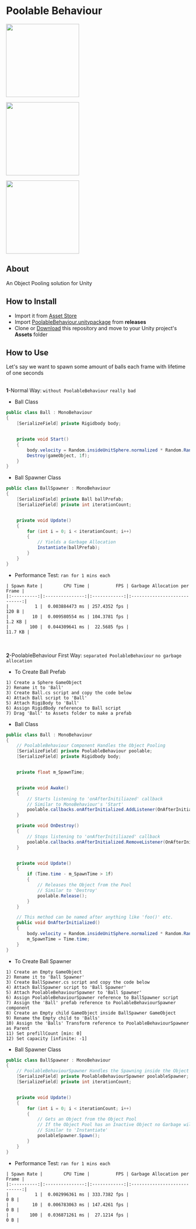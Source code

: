 # Poolable Behaviour

[<img src="https://makaka.org/wp-content/uploads/2022/02/new-unity-asset-store-badge-full.png" width="200" />][assetstore]

[<img src="https://images.squarespace-cdn.com/content/v1/5bbc502865019fe7b132cdc0/1619022573920-HXS3VG6DNLBH6NYX2963/discord-button.png" width="200" />][discord]

[<img src="https://cdn.buymeacoffee.com/buttons/v2/default-yellow.png" width="200" />][coffee]

[assetstore]: https://assetstore.unity.com/
[discord]: https://discord.gg/mKG9vkyEDX
[coffee]: https://www.buymeacoffee.com/emreberat
[releases]: https://github.com/EmreBeratKR/PoolableBehaviour/releases
[download]: https://github.com/EmreBeratKR/PoolableBehaviour/releases

## About

An Object Pooling solution for Unity

## How to Install

- Import it from [Asset Store][assetstore]
- Import [PoolableBehaviour.unitypackage][releases] from **releases**
- Clone or [Download][download] this repository and move to your Unity project's **Assets** folder

## How to Use

Let's say we want to spawn some amount of balls each frame with lifetime of one seconds
<br><br>

**1**-Normal Way: ```without PoolableBehaviour``` ```really bad```

- Ball Class
```cs
public class Ball : MonoBehaviour
{
    [SerializeField] private Rigidbody body;


    private void Start()
    {
        body.velocity = Random.insideUnitSphere.normalized * Random.Range(10f, 30f);
        Destroy(gameObject, 1f);
    }
}
```

- Ball Spawner Class
```cs
public class BallSpawner : MonoBehaviour
{
    [SerializeField] private Ball ballPrefab;
    [SerializeField] private int iterationCount;


    private void Update()
    {
        for (int i = 0; i < iterationCount; i++)
        {
            // Yields a Garbage Allocation
            Instantiate(ballPrefab);
        }
    }
}
```
- Performance Test: ```ran for 1 mins each```
```
| Spawn Rate |        CPU Time |          FPS | Garbage Allocation per Frame |
|:----------:|:---------------:|:------------:|:----------------------------:|
|          1 |  0.003884473 ms | 257.4352 fps |                        120 B |
|         10 |  0.009580554 ms | 104.3781 fps |                       1.2 KB |
|        100 |  0.044309641 ms |  22.5685 fps |                      11.7 KB |
```
<br><br>
**2**-PoolableBehaviour First Way: ```separated PoolableBehaviour``` ```no garbage allocation```

- To Create Ball Prefab

```1) Create a Sphere GameObject```
<br>
```2) Rename it to 'Ball'```
<br>
```3) Create Ball.cs script and copy the code below```
<br>
```4) Attach Ball script to 'Ball'```
<br>
```5) Attach RigiBody to 'Ball'```
<br>
```6) Assign RigidBody reference to Ball script```
<br>
```7) Drag 'Ball' to Assets folder to make a prefab```

- Ball Class
```cs
public class Ball : MonoBehaviour
{
    // PoolableBehaviour Component Handles the Object Pooling
    [SerializeField] private PoolableBehaviour poolable;
    [SerializeField] private Rigidbody body;


    private float m_SpawnTime;


    private void Awake()
    {
        // Starts listening to 'onAfterInitiliazed' callback
        // Similar to MonoBehaviour's 'Start'
        poolable.callbacks.onAfterInitialized.AddListener(OnAfterInitialized);
    }

    private void OnDestroy()
    {
        // Stops listening to 'onAfterInitiliazed' callback
        poolable.callbacks.onAfterInitialized.RemoveListener(OnAfterInitialized);
    }


    private void Update()
    {
        if (Time.time - m_SpawnTime > 1f)
        {
            // Releases the Object from the Pool
            // Similar to 'Destroy'
            poolable.Release();
        }
    }

    // This method can be named after anything like 'foo()' etc.
    public void OnAfterInitialized()
    {
        body.velocity = Random.insideUnitSphere.normalized * Random.Range(10f, 30f);
        m_SpawnTime = Time.time;
    }
}
```

- To Create Ball Spawner

```1) Create an Empty GameObject```
<br>
```2) Rename it to 'Ball Spawner'```
<br>
```3) Create BallSpawner.cs script and copy the code below```
<br>
```4) Attach BallSpawner script to 'Ball Spawner'```
<br>
```5) Attach PoolableBehaviourSpawner to 'Ball Spawner'```
<br>
```6) Assign PoolableBehaviourSpawner reference to BallSpawner script```
<br>
```7) Assign the 'Ball' prefab reference to PoolableBehaviourSpawner component```
<br>
```8) Create an Empty child GameObject inside BallSpawner GameObject```
<br>
```9) Rename the Empty child to 'Balls'```
<br>
```10) Assign the 'Balls' Transform reference to PoolableBehaviourSpawner as Parent```
<br>
```11) Set prefillCount [min: 0]```
<br>
```12) Set capacity [infinite: -1]```

- Ball Spawner Class
```cs
public class BallSpawner : MonoBehaviour
{
    // PoolableBehaviourSpawner Handles the Spawning inside the Object Pool
    [SerializeField] private PoolableBehaviourSpawner poolableSpawner;
    [SerializeField] private int iterationCount;


    private void Update()
    {
        for (int i = 0; i < iterationCount; i++)
        {
            // Gets an Object from the Object Pool
            // If the Object Pool has an Inactive Object no Garbage will be allocated
            // Similar to 'Instantiate'
            poolableSpawner.Spawn();
        }
    }
}
```
- Performance Test: ```ran for 1 mins each```
```
| Spawn Rate |        CPU Time |          FPS | Garbage Allocation per Frame |
|:----------:|:---------------:|:------------:|:----------------------------:|
|          1 |  0.002996361 ms | 333.7382 fps |                          0 B |
|         10 |  0.006783063 ms | 147.4261 fps |                          0 B |
|        100 |  0.036871261 ms |  27.1214 fps |                          0 B |
```
